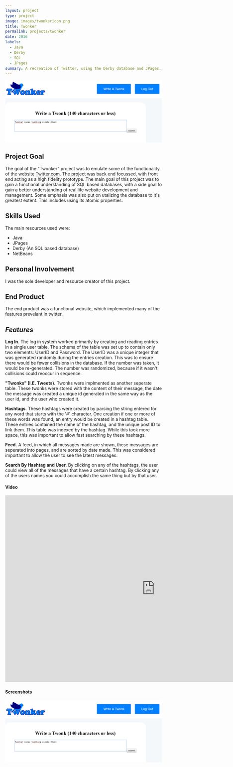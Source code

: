 ```yaml
---
layout: project
type: project
image: images/twonkericon.png
title: Twonker
permalink: projects/twonker
date: 2016
labels:
  - Java
  - Derby
  - SQL
  - JPages
summary: A recreation of Twitter, using the Derby database and JPages.
---
```

<img class="ui large rounded image right floated" src="../images/twonker1.png">

## Project Goal
The goal of the "Twonker" project was to emulate some of the functionality of the website <a href="http://www.twitter.com/">Twitter.com</a>. 
The project was back end focussed, with front end acting as a high fidelity prototype. The main goal of this project was to gain a functional understanding of SQL based databases, with a side goal to gain a better understanding of real life website development and management. Some emphasis was also put on utalizing the database to it's greatest extent. This includes using its atomic properties. 


## Skills Used
  The main resources used were:
  * Java
  * JPages 
  * Derby (An SQL based database)
  * NetBeans
  
## Personal Involvement
I was the sole developer and resource creator of this project.
  
## End Product
  The end product was a functional website, which implemented many of the features prevelant in twitter. 
 
  ## **_Features_**
  
  **Log In**. The log in system worked primarily by creating and reading entries in a single user table. The schema of the table was set up to contain only two elements: UserID and Password. The UserID was a unique integer that was generated randomly during the entries creation. This was to ensure there would be fewer collisions in the database. If the number was taken, it would be re-generated. The number was randomized, because if it wasn't collisions could reoccur in sequence. 
  
  **"Twonks" (I.E. Tweets).** Twonks were implmented as another seperate table. These twonks were stored with the content of their message, the date the message was created a unique id generated in the same way as the user id, and the user who created it. 

  **Hashtags**. These hashtags were created by parsing the string entered for any word that starts with the '#' character. One creation if one or more of these words was found, an entry would be created in a hashtag table. These entries contained the name of the hashtag, and the unique post ID to link them. This table was indexed by the hashtag. While this took more space, this was important to allow fast searching by these hashtags.
  
  **Feed.** A feed, in which all messages made are shown, these messages are seperated into pages, and are sorted by date made. This was considered important to allow the user to see the latest messages.
  
  **Search By Hashtag and User.** By clicking on any of the hashtags, the user could view all of the messages that have a certain hashtag. By clicking any of the users names you could accomplish the same thing but by that user. 
  
  
#### Video

<iframe  title="YouTube video player" width="960" height="600" src="https://www.youtube.com/embed/UiU5jrE6dew" frameborder="0" allowfullscreen></iframe>

#### Screenshots
<img class="ui large rounded image center floated" src="../images/twonker1.png">


